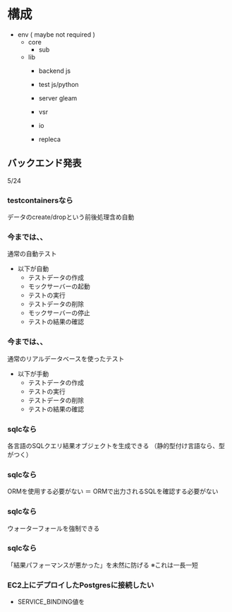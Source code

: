 <!-- ---
marp: true
--- -->

# 構成

- env ( maybe not required )
  - core
    - sub
  - lib
    - backend js
    - test js/python
    - server gleam

    - vsr
    - io
    - repleca

## バックエンド発表

5/24

### testcontainersなら

データのcreate/dropという前後処理含め自動

### 今までは、、

通常の自動テスト

- 以下が自動
  - テストデータの作成
  - モックサーバーの起動
  - テストの実行
  - テストデータの削除
  - モックサーバーの停止
  - テストの結果の確認

### 今までは、、

通常のリアルデータベースを使ったテスト

- 以下が手動
  - テストデータの作成
  - テストの実行
  - テストデータの削除
  - テストの結果の確認
  
### sqlcなら

各言語のSQLクエリ結果オブジェクトを生成できる
（静的型付け言語なら、型がつく）

### sqlcなら

ORMを使用する必要がない
＝
ORMで出力されるSQLを確認する必要がない

### sqlcなら

ウォーターフォールを強制できる

### sqlcなら

「結果パフォーマンスが悪かった」を未然に防げる
※これは一長一短

### EC2上にデプロイしたPostgresに接続したい

- SERVICE_BINDING値を
